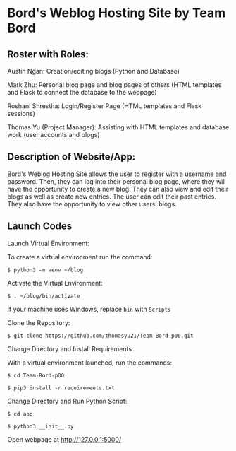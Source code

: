 # Bord's Weblog Hosting Site by Team Bord

## Roster with Roles:
Austin Ngan: Creation/editing blogs (Python and Database)

Mark Zhu: Personal blog page and blog pages of others (HTML templates and Flask to connect the database to the webpage)

Roshani Shrestha: Login/Register Page (HTML templates and Flask sessions)

Thomas Yu (Project Manager): Assisting with HTML templates and database work (user accounts and blogs)

## Description of Website/App:
Bord's Weblog Hosting Site allows the user to register with a username and password. Then, they can log into their personal blog page, where they will have the
opportunity to create a new blog. They can also view and edit their blogs as well as create new entries. The user can edit their past entries. They also have the
opportunity to view other users' blogs. 

## Launch Codes
Launch Virtual Environment:

To create a virtual environment run the command:

`$ python3 -m venv ~/blog`

Activate the Virtual Environment:

`$ . ~/blog/bin/activate`

If your machine uses Windows, replace `bin` with `Scripts`


Clone the Repository:

`$ git clone https://github.com/thomasyu21/Team-Bord-p00.git`


Change Directory and Install Requirements

With a virtual environment launched, run the commands:

`$ cd Team-Bord-p00`

`$ pip3 install -r requirements.txt`


Change Directory and Run Python Script:

`$ cd app`

`$ python3 __init__.py`


Open webpage at http://127.0.0.1:5000/
